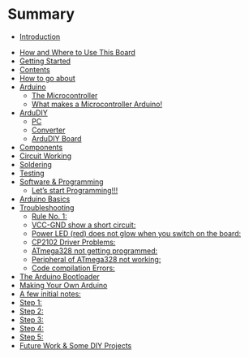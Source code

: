 # Summary

<!-- * [ArduDIY_Almost_Final_B&W_9_BnW](README.md) -->
* [Introduction](introduction.md)
<!-- * [Foreword](foreword.md) -->
* [How and Where to Use This Board](how_and_where_to_use_this_board.md)
* [Getting Started](getting_started/README.md)
  <!-- * [What You Will Need:](getting_started/what_you_will_need.md) -->
* [Contents](contents.md)
* [How to go about](how_to_go_about.md)
* [Arduino](arduino/README.md)
  * [The Microcontroller](arduino/the_microcontroller.md)
  * [What makes a Microcontroller Arduino! ](arduino/what_makes_a_microcontroller_arduino.md)
* [ArduDIY](ardudiy/README.md)
  * [PC](ardudiy/pc.md)
  * [Converter](ardudiy/converter.md)
  * [ArduDIY Board](ardudiy/ardudiy_board.md)
* [Components](components.md)
* [Circuit Working](circuit_working.md)
* [Soldering](soldering.md)
* [Testing ](testing/README.md)
  <!-- * [Visual Checking:](testing/visual_checking.md)
  * [Testing Using the DMM:](testing/testing_using_the_dmm.md)
  * [Turn the board on:](testing/turn_the_board_on.md)
  * [Plugging in the Atmega328:](testing/plugging_in_the_atmega328.md) -->
* [Software & Programming](software_&_programming/README.md)
  * [Let’s start Programming!!!](software_&_programming/lets_start_programming.md)
* [Arduino Basics ](arduino_basics.md)
* [Troubleshooting](troubleshooting/README.md)
  * [Rule No. 1:](troubleshooting/rule_no_1.md)
  * [VCC-GND show a short circuit:](troubleshooting/vcc-gnd_show_a_short_circuit.md)
  * [Power LED (red) does not glow when you switch on the board:](troubleshooting/power_led_red_does_not_glow_when_you_switch_on_the.md)
  * [CP2102 Driver Problems:](troubleshooting/cp2102_driver_problems.md)
  * [ATmega328 not getting programmed:](troubleshooting/atmega328_not_getting_programmed.md)
  * [Peripheral of ATmega328 not working:](troubleshooting/peripheral_of_atmega328_not_working.md)
  * [Code compilation Errors:](troubleshooting/code_compilation_errors.md)
* [The Arduino Bootloader](the_arduino_bootloader.md)
* [Making Your Own Arduino](making_your_own_arduino.md)
* [A few initial notes: ](a_few_initial_notes.md)
* [Step 1:](step_1.md)
* [Step 2:](step_2.md)
* [Step 3:](step_3.md)
* [Step 4:](step_4.md)
* [Step 5:](step_5.md)
* [Future Work & Some DIY Projects](future_work_&_some_diy_projects.md)
